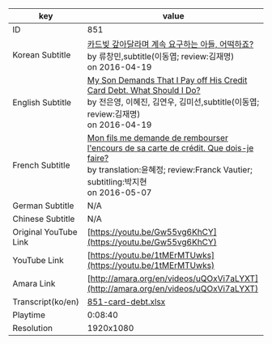 |  key  |  value  |
|-------|---------|
| ID            | 851 |
| Korean Subtitle | [카드빚 갚아달라며 계속 요구하는 아들, 어떡하죠?](https://github.com/jungtosociety/dharma-qna/raw/master/sub/851/ko-851-card-debt.sbv)<br>by 류창민,subtitle(이동엽; review:김재명)<br>on 2016-04-19<br>|
| English Subtitle | [My Son Demands That I Pay off His Credit Card Debt. What Should I Do?](https://github.com/jungtosociety/dharma-qna/raw/master/sub/851/en-851-card-debt.sbv)<br>by 전은영, 이혜진, 김연우, 김미선,subtitle(이동엽; review:김재명)<br>on 2016-04-19<br>|
| French Subtitle | [Mon fils me demande de rembourser l'encours de sa carte de crédit. Que dois-je faire?](https://github.com/jungtosociety/dharma-qna/raw/master/sub/851/fr-851-card-debt.sbv)<br>by translation:윤혜정; review:Franck Vautier; subtitling:박지현<br>on 2016-05-07<br>|
| German Subtitle | N/A |
| Chinese Subtitle | N/A |
| Original YouTube Link  | [https://youtu.be/Gw55vg6KhCY](https://youtu.be/Gw55vg6KhCY) |
| YouTube Link  | [https://youtu.be/1tMErMTUwks](https://youtu.be/1tMErMTUwks) |
| Amara Link    | [http://amara.org/en/videos/uQOxVi7aLYXT](http://amara.org/en/videos/uQOxVi7aLYXT) |
| Transcript(ko/en) | [851-card-debt.xlsx](https://github.com/jungtosociety/dharma-qna/raw/master/sub/851/851-card-debt.xlsx) |
| Playtime | 0:08:40 |
| Resolution | 1920x1080|

